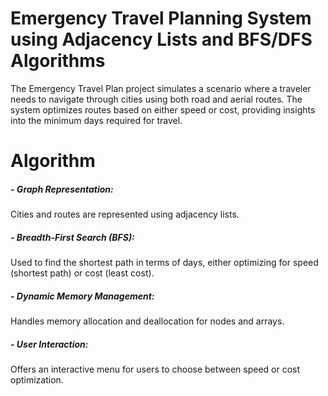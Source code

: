 #  Emergency Travel Planning System using Adjacency Lists and BFS/DFS Algorithms
The Emergency Travel Plan project simulates a scenario where a traveler needs to navigate through cities using both road and aerial routes. The system optimizes routes based on either speed or cost, providing insights into the minimum days required for travel.

# Algorithm
##### - Graph Representation:
Cities and routes are represented using adjacency lists.
##### - Breadth-First Search (BFS): 
Used to find the shortest path in terms of days, either optimizing for speed (shortest path) or cost (least cost).
##### - Dynamic Memory Management: 
Handles memory allocation and deallocation for nodes and arrays.
##### - User Interaction: 
Offers an interactive menu for users to choose between speed or cost optimization.
